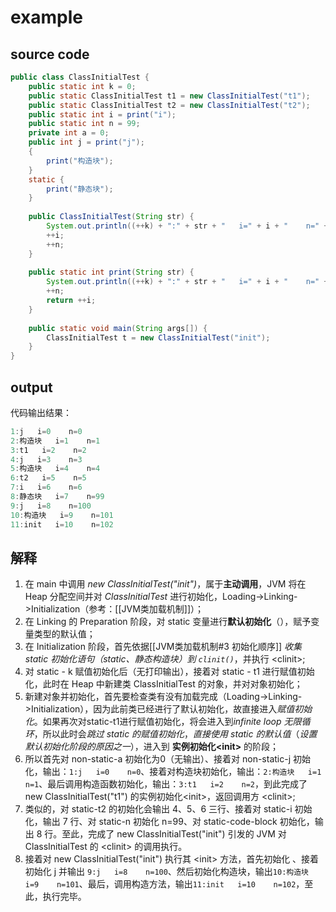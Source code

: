 # example
## source code

```java
public class ClassInitialTest {  
    public static int k = 0;  
    public static ClassInitialTest t1 = new ClassInitialTest("t1");  
    public static ClassInitialTest t2 = new ClassInitialTest("t2");  
    public static int i = print("i");  
    public static int n = 99;  
    private int a = 0;  
    public int j = print("j");  
    {  
        print("构造块");  
    }  
    static {  
        print("静态块");  
    }  
  
    public ClassInitialTest(String str) {  
        System.out.println((++k) + ":" + str + "   i=" + i + "    n=" + n);  
        ++i;  
        ++n;  
    }  
  
    public static int print(String str) {  
        System.out.println((++k) + ":" + str + "   i=" + i + "    n=" + n);  
        ++n;  
        return ++i;  
    }  
  
    public static void main(String args[]) {  
        ClassInitialTest t = new ClassInitialTest("init");  
    }  
}
```

## output
代码输出结果：
```java
1:j   i=0    n=0
2:构造块   i=1    n=1
3:t1   i=2    n=2
4:j   i=3    n=3
5:构造块   i=4    n=4
6:t2   i=5    n=5
7:i   i=6    n=6
8:静态块   i=7    n=99
9:j   i=8    n=100
10:构造块   i=9    n=101
11:init   i=10    n=102
```

## 解释
1. 在 main 中调用 *new ClassInitialTest("init")*，属于**主动调用**，JVM 将在Heap 分配空间并对 *ClassInitialTest* 进行初始化，Loading->Linking->Initialization（参考：[[JVM类加载机制]]）；
2. 在 Linking 的 Preparation 阶段，对 static 变量进行**默认初始化**（），赋予变量类型的默认值；
3. 在 Initialization 阶段，首先依据[[JVM类加载机制#3 初始化顺序]]  *收集 static 初始化语句（static、静态构造块）到 `clinit()`*，并执行 \<clinit>;
4. 对 static - k 赋值初始化后（无打印输出），接着对 static - t1 进行赋值初始化，此时在 Heap 中新建类 ClassInitialTest 的对象，并对对象初始化；
5. 新建对象并初始化，首先要检查类有没有加载完成（Loading->Linking->Initialization），因为此前类已经进行了默认初始化，故直接进入*赋值初始化*。如果再次对static-t1进行赋值初始化，将会进入到*infinite loop 无限循环*，所以此时会*跳过 static 的赋值初始化*，*直接使用 static 的默认值*（*设置默认初始化阶段的原因之一*），进入到 **实例初始化\<init>** 的阶段；
6. 所以首先对 non-static-a 初始化为0（无输出）、接着对 non-static-j 初始化，输出：`1:j   i=0    n=0`、接着对构造块初始化，输出：`2:构造块   i=1    n=1`、最后调用构造函数初始化，输出：`3:t1   i=2    n=2`，到此完成了 new ClassInitialTest("t1") 的实例初始化\<init>，返回调用方 \<clinit>;
7. 类似的，对 static-t2 的初始化会输出 4、5、6 三行、接着对 static-i 初始化，输出 7 行、对 static-n 初始化 n=99、对 static-code-block 初始化，输出 8 行。至此，完成了 new ClassInitialTest("init") 引发的 JVM 对 ClassInitialTest 的 \<clinit> 的调用执行。
8. 接着对 new ClassInitialTest("init") 执行其 \<init> 方法，首先初始化 、接着初始化 j 并输出 `9:j   i=8    n=100`、然后初始化构造块，输出`10:构造块   i=9    n=101`、最后，调用构造方法，输出`11:init   i=10    n=102`，至此，执行完毕。